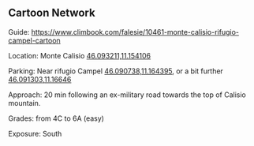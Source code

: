 ## Cartoon Network

Guide: https://www.climbook.com/falesie/10461-monte-calisio-rifugio-campel-cartoon

Location: Monte Calisio [46.093211,11.154106](http://www.openstreetmap.org/?mlat=46.093211&mlon=11.154106#map=16/46.0942/11.1542)

Parking: Near rifugio Campel [46.090738,11.164395](http://www.openstreetmap.org/?mlat=46.090738&mlon=11.164395#map=18/46.090738/11.164395),
or a bit further [46.091303,11.16646](http://www.openstreetmap.org/?mlat=46.091303&mlon=11.16646#map=18/46.091303/11.16646)

Approach: 20 min following an ex-military road towards the top of Calisio mountain.

Grades: from 4C to 6A (easy)

Exposure: South
